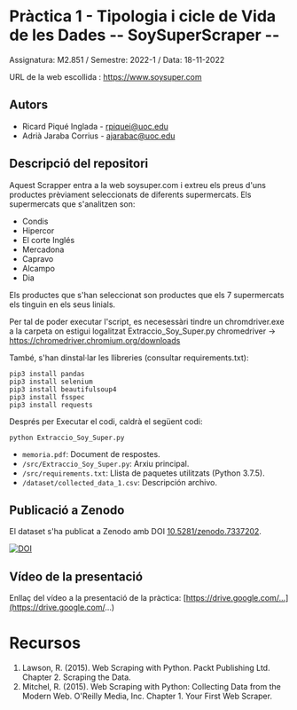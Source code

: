 
# Pràctica 1 - Tipologia i cicle de Vida de les Dades   --  SoySuperScraper --

Assignatura: M2.851 / Semestre: 2022-1 / Data: 18-11-2022

URL de la web escollida : https://www.soysuper.com

## Autors
  * Ricard Piqué Inglada - [rpiquei@uoc.edu](email@uoc.edu)
  * Adrià Jaraba Corrius - [ajarabac@uoc.edu](email@uoc.edu)

## Descripció del repositori

Aquest Scrapper entra a la web soysuper.com i extreu els preus d'uns productes prèviament seleccionats de diferents supermercats.
Els supermercats que s'analitzen son:
*  Condis
*  Hipercor
*  El corte Inglés
*  Mercadona
*  Capravo
*  Alcampo
*  Dia

Els productes que s'han seleccionat son productes que els 7 supermercats els tinguin en els seus linials.

Per tal de poder executar l'script, es necesessàri tindre un chromdriver.exe a la carpeta on estigui logalitzat Extraccio_Soy_Super.py
chromedriver -> https://chromedriver.chromium.org/downloads

També, s'han dinstal·lar les llibreries (consultar requirements.txt):

```
pip3 install pandas
pip3 install selenium
pip3 install beautifulsoup4
pip3 install fsspec
pip3 install requests
```
Després per Executar el codi, caldrà el següent codi:

```
python Extraccio_Soy_Super.py
```

  * `memoria.pdf`: Document de respostes.
  * `/src/Extraccio_Soy_Super.py`: Arxiu principal.
  * `/src/requirements.txt`: Llista de paquetes utilitzats (Python 3.7.5).
  * `/dataset/collected_data_1.csv`: Descripción archivo.
  
## Publicació a Zenodo
El dataset s'ha publicat a Zenodo amb DOI [10.5281/zenodo.7337202](https://doi.org/10.5281/zenodo.7337202).

[![DOI](https://zenodo.org/badge/DOI/10.5281/zenodo.7337202.svg)](https://doi.org/10.5281/zenodo.7337202)

## Vídeo de la presentació

Enllaç del vídeo a la presentació de la pràctica: [https://drive.google.com/...](https://drive.google.com/...)


# Recursos

1. Lawson, R. (2015). Web Scraping with Python. Packt Publishing Ltd. Chapter 2. Scraping the Data.
2. Mitchel, R. (2015). Web Scraping with Python: Collecting Data from the Modern Web. O'Reilly Media, Inc. Chapter 1. Your First Web Scraper.

